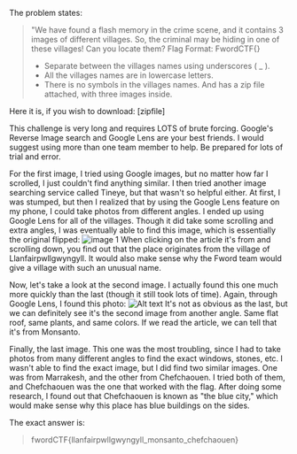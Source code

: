 The problem states:
> "We have found a flash memory in the crime scene, and it contains 3 images of different villages.
> So, the criminal may be hiding in one of these villages! Can you locate them? Flag Format: FwordCTF{}
> - Separate between the villages names using underscores ( _ ).
> - All the villages names are in lowercase letters.
> - There is no symbols in the villages names.
And has a zip file attached, with three images inside. 

Here it is, if you wish to download: [zipfile]

This challenge is very long and requires LOTS of brute forcing. Google's Reverse Image search and Google Lens
are your best friends. I would suggest using more than one team member to help. Be prepared for lots of trial
and error.

For the first image, I tried using Google images, but no matter how far I scrolled, I just couldn't find anything similar.
I then tried another image searching service called Tineye, but that wasn't so helpful either. At first, I was
stumped, but then I realized that by using the Google Lens feature on my phone, I could take photos from
different angles. I ended up using Google Lens for all of the villages. Though it did take some scrolling
and extra angles, I was eventually able to find this image, which is essentially the original flipped: 
![image 1](https://www.travelsupermarket.com/content/travelsupermarket/en-gb/blog/inspiration/10-of-the-coolest-country-house-hotels/jcr:content/par/image_1910514053.img.fp1518709276679fp.jpg/1518709276679.jpg)
When clicking on the article it's from and scrolling down, you find out that the place originates from
the village of Llanfairpwllgwyngyll. It would also make sense why the Fword team would give a village with
such an unusual name.

Now, let's take a look at the second image. I actually found this one much more quickly than the last (though
it still took lots of time). Again, through Google Lens, I found this photo:
![Alt text](https://images.squarespace-cdn.com/content/v1/54e1f071e4b03a8b46e5a5b4/1426074294224-M7510Y0FH9YHRTZQLI8P/ke17ZwdGBToddI8pDm48kJ4cOYEd37CVJCP8mA0AIfhZw-zPPgdn4jUwVcJE1ZvWQUxwkmyExglNqGp0IvTJZamWLI2zvYWH8K3-s_4yszcp2ryTI0HqTOaaUohrI8PIRvR7vbO2-okrIjBxRCGBroyk8D2xU1Oinph1zpBqgkMKMshLAGzx4R3EDFOm1kBS/MONSANTO_PORTUGAL_A_home_.jpg)
It's not as obvious as the last, but we can definitely see it's the second image from another angle. Same flat
roof, same plants, and same colors. If we read the article, we can tell that it's from Monsanto.

Finally, the last image. This one was the most troubling, since I had to take photos from many different angles to find the
exact windows, stones, etc. I wasn't able to find the exact image, but I did find two similar images. One was from
Marrakesh, and the other from Chefchaouen. I tried both of them, and Chefchaouen was the one that worked with the flag.
After doing some research, I found out that Chefchaouen is known as "the blue city," which would make sense why this
place has blue buildings on the sides.

The exact answer is:
> fwordCTF{llanfairpwllgwyngyll_monsanto_chefchaouen}
